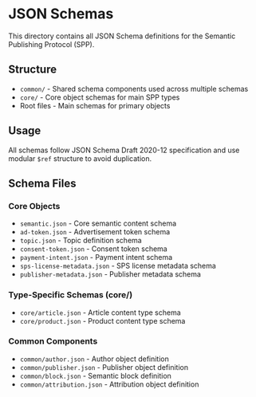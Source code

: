 # JSON Schemas

This directory contains all JSON Schema definitions for the Semantic Publishing Protocol (SPP).

## Structure

- `common/` - Shared schema components used across multiple schemas
- `core/` - Core object schemas for main SPP types
- Root files - Main schemas for primary objects

## Usage

All schemas follow JSON Schema Draft 2020-12 specification and use modular `$ref` structure to avoid duplication.

## Schema Files

### Core Objects
- `semantic.json` - Core semantic content schema
- `ad-token.json` - Advertisement token schema
- `topic.json` - Topic definition schema
- `consent-token.json` - Consent token schema
- `payment-intent.json` - Payment intent schema
- `sps-license-metadata.json` - SPS license metadata schema
- `publisher-metadata.json` - Publisher metadata schema

### Type-Specific Schemas (core/)
- `core/article.json` - Article content type schema
- `core/product.json` - Product content type schema

### Common Components
- `common/author.json` - Author object definition
- `common/publisher.json` - Publisher object definition
- `common/block.json` - Semantic block definition
- `common/attribution.json` - Attribution object definition